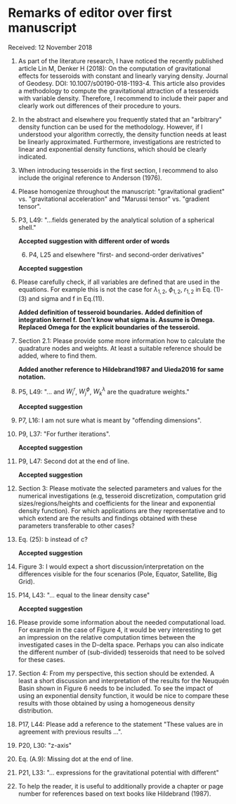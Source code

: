 # Remarks of editor over first manuscript

Received: 12 November 2018


1. As part of the literature research, I have noticed the recently published article Lin
M, Denker H (2018): On the computation of gravitational effects for tesseroids with
constant and linearly varying density. Journal of Geodesy. DOI:
10.1007/s00190-018-1193-4.  This article also provides a methodology to compute the
gravitational attraction of a tesseroids with variable density. Therefore, I recommend
to include their paper and clearly work out differences of their procedure to yours.

2. In the abstract and elsewhere you frequently stated that an "arbitrary" density
function can be used for the methodology. However, if I understood your algorithm
correctly, the density function needs at least be linearly approximated. Furthermore,
investigations are restricted to linear and exponential density functions, which should
be clearly indicated.

3. When introducing tesseroids in the first section, I recommend to also
include the original reference to Anderson (1976).

4. Please homogenize throughout the manuscript: "gravitational gradient" vs.
"gravitational acceleration" and "Marussi tensor" vs. "gradient tensor".

5. P3, L49: "...fields generated by the analytical solution of a spherical shell."

    **Accepted suggestion with different order of words**

    6. P4, L25 and elsewhere "first- and second-order derivatives"

    **Accepted suggestion**

7. Please carefully check, if all variables are defined that are used in the equations.
For example this is not the case for $\lambda_{1,2}$, $\phi_{1,2}$, $r_{1,2}$ in
Eq. (1)-(3) and sigma and f in Eq.(11).

    **Added definition of tesseroid boundaries.**
    **Added definition of integration kernel f.**
    **Don't know what sigma is. Assume is Omega.**
    **Replaced Omega for the explicit boundaries of the tesseroid.**

8. Section 2.1: Please provide some more information how to calculate the quadrature
nodes and weights. At least a suitable reference should be added, where to find them.

    **Added another reference to Hildebrand1987 and Uieda2016 for same notation.**

9. P5, L49: "... and $W^r_i$, $W^\phi_j$, $W^\lambda_k$ are the quadrature weights."

    **Accepted suggestion**

10. P7, L16: I am not sure what is meant by "offending dimensions".

11. P9, L37: "For further iterations".

    **Accepted suggestion**

12. P9, L47: Second dot at the end of line.

    **Accepted suggestion**

13. Section 3: Please motivate the selected parameters and values for the numerical
investigations (e.g, tesseroid discretization, computation grid sizes/regions/heights
and coefficients for the linear and exponential density function). For which
applications are they representative and to which extend are the results and findings
obtained with these parameters transferable to other cases?

14. Eq. (25): b instead of c?

    **Accepted suggestion**

15. Figure 3: I would expect a short discussion/interpretation on the differences
visible for the four scenarios (Pole, Equator, Satellite, Big Grid).

16. P14, L43: "... equal to the linear density case"

    **Accepted suggestion**

17. Please provide some information about the needed computational load. For example in
the case of Figure 4, it would be very interesting to get an impression on the relative
computation times between the investigated cases in the D-delta space. Perhaps you can
also indicate the different number of (sub-divided) tesseroids that need to be solved
for these cases.

18. Section 4: From my perspective, this section should be extended. A least a short
discussion and interpretation of the results for the Neuquén Basin shown in Figure
6 needs to be included. To see the impact of using an exponential density function, it
would be nice to compare these results with those obtained by using a homogeneous
density distribution.

19. P17, L44: Please add a reference to the statement "These values are in agreement
with previous results ...".

20. P20, L30: "z-axis"

21. Eq. (A.9): Missing dot at the end of line.

22. P21, L33: "... expressions for the gravitational potential with different"

23. To help the reader, it is useful to additionally provide a chapter or page number
for references based on text books like Hildebrand (1987).
